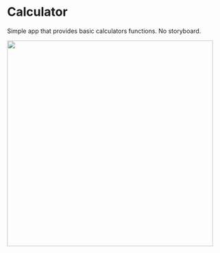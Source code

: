 # Calculator

Simple app that provides basic calculators functions.
No storyboard.

<img src="https://user-images.githubusercontent.com/92307816/160284723-7dae42c3-b2b7-4732-a6dc-6084f10948bd.png" width="480">
